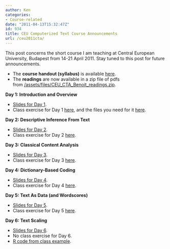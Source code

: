 ```yaml
---
author: Ken
categories:
- Course-related
date: "2011-04-13T15:32:47Z"
id: 934
title: CEU Computerized Text Course Announcements
url: /ceu2011cta/
---
```

This post concerns the short course I am teaching at Central European University, Budapest from 14-21 April 2011. Stay tuned to this post for future announcements.

  * The **course handout (syllabus)** is available [here](/assets/courses/cta2011ceu/CTA_CEU_syllabus_2011.pdf).
  * The **readings** are now available in a zip file of pdfs from [/assets/files/CEU\_CTA\_Benoit_readings.zip](/assets/files/CEU_CTA_Benoit_readings.zip).

**Day 1: Introduction and Overview**

  * [Slides for Day 1](/assets/courses/cta2011ceu/CTA_CEU_Day1.pdf).
  * Class exercise for Day 1 [here](/assets/courses/cta2011ceu/Assignment_1.pdf), and the files you need for it [here](/assets/courses/cta2011ceu/frenchtexts.zip).

**Day 2: Descriptive Inference From Text**

  * [Slides for Day 2](/assets/courses/cta2011ceu/CTA_CEU_Day2.pdf).
  * Class exercise for Day 2 [here](/assets/courses/cta2011ceu/Assignment_2.pdf).

**Day 3: Classical Content Analysis**

  * [Slides for Day 3](/assets/courses/cta2011ceu/CTA_CEU_Day3.pdf).
  * Class exercise for Day 3 [here](/assets/courses/cta2011ceu/Assignment_3.pdf).

**Day 4: Dictionary-Based Coding**

  * [Slides for Day 4](/assets/courses/cta2011ceu/CTA_CEU_Day4.pdf).
  * Class exercise for Day 4 [here](/assets/courses/cta2011ceu/Assignment_4.pdf).

**Day 5: Text As Data (and Wordscores)**

  * [Slides for Day 5](/assets/courses/cta2011ceu/CTA_CEU_Day5.pdf).
  * Class exercise for Day 5 [here](/assets/courses/cta2011ceu/Assignment_5.pdf).

**Day 6: Text Scaling**

  * [Slides for Day 6](/assets/courses/cta2011ceu/CTA_CEU_Day6.pdf).
  * No class exercise for Day 6.
  * [R code from class example](/assets/courses/cta2011ceu/CTA_CEU_Day6_example.R).

&nbsp;
